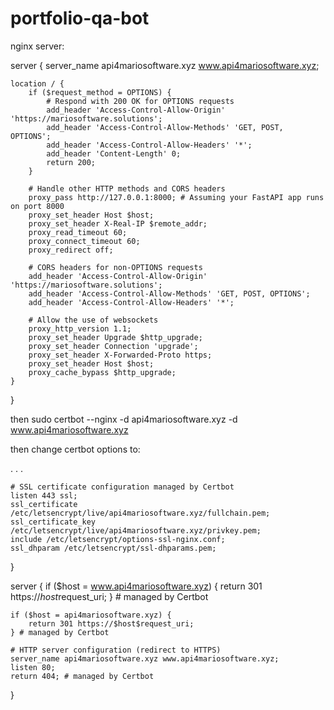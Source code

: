 # portfolio-qa-bot

nginx server:
                 
server {
    server_name api4mariosoftware.xyz www.api4mariosoftware.xyz;

    location / {
        if ($request_method = OPTIONS) {
            # Respond with 200 OK for OPTIONS requests
            add_header 'Access-Control-Allow-Origin' 'https://mariosoftware.solutions';
            add_header 'Access-Control-Allow-Methods' 'GET, POST, OPTIONS';
            add_header 'Access-Control-Allow-Headers' '*';
            add_header 'Content-Length' 0;
            return 200;
        }

        # Handle other HTTP methods and CORS headers
        proxy_pass http://127.0.0.1:8000; # Assuming your FastAPI app runs on port 8000
        proxy_set_header Host $host;
        proxy_set_header X-Real-IP $remote_addr;
        proxy_read_timeout 60;
        proxy_connect_timeout 60;
        proxy_redirect off;

        # CORS headers for non-OPTIONS requests
        add_header 'Access-Control-Allow-Origin' 'https://mariosoftware.solutions';
        add_header 'Access-Control-Allow-Methods' 'GET, POST, OPTIONS';
        add_header 'Access-Control-Allow-Headers' '*';

        # Allow the use of websockets
        proxy_http_version 1.1;
        proxy_set_header Upgrade $http_upgrade;
        proxy_set_header Connection 'upgrade';
        proxy_set_header X-Forwarded-Proto https;
        proxy_set_header Host $host;
        proxy_cache_bypass $http_upgrade;
    }
}


then
sudo certbot --nginx -d api4mariosoftware.xyz -d www.api4mariosoftware.xyz

then change certbot options to:




.
.
.

    # SSL certificate configuration managed by Certbot
    listen 443 ssl;
    ssl_certificate /etc/letsencrypt/live/api4mariosoftware.xyz/fullchain.pem;
    ssl_certificate_key /etc/letsencrypt/live/api4mariosoftware.xyz/privkey.pem;
    include /etc/letsencrypt/options-ssl-nginx.conf;
    ssl_dhparam /etc/letsencrypt/ssl-dhparams.pem;
}

server {
    if ($host = www.api4mariosoftware.xyz) {
        return 301 https://$host$request_uri;
    } # managed by Certbot

    if ($host = api4mariosoftware.xyz) {
        return 301 https://$host$request_uri;
    } # managed by Certbot

    # HTTP server configuration (redirect to HTTPS)
    server_name api4mariosoftware.xyz www.api4mariosoftware.xyz;
    listen 80;
    return 404; # managed by Certbot
}